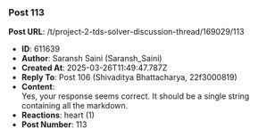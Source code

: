 ### Post 113
**Post URL**: /t/project-2-tds-solver-discussion-thread/169029/113
- **ID**: 611639
- **Author**: Saransh Saini (Saransh_Saini)
- **Created At**: 2025-03-26T11:49:47.787Z
- **Reply To**: Post 106 (Shivaditya Bhattacharya, 22f3000819)
- **Content**:  
  Yes, your response seems correct. It should be a single string containing all the markdown.
- **Reactions**: heart (1)
- **Post Number**: 113

